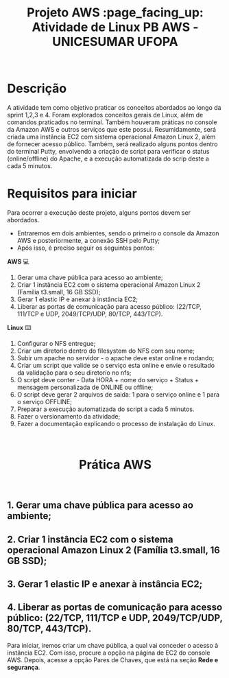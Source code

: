 <h1 align="center"> Projeto AWS :page_facing_up: <br>
Atividade de Linux PB AWS - UNICESUMAR UFOPA <br> </h1>
<br>

# Descrição
A atividade tem como objetivo praticar os conceitos abordados ao longo da sprint 1,2,3 e 4. Foram explorados conceitos gerais de Linux, além de comandos praticados no terminal. Também houveram práticas no console da Amazon AWS e outros serviços que este possui. Resumidamente, será criada uma instância EC2 com sistema operacional Amazon Linux 2, além de fornecer acesso público. Também, será realizado alguns pontos dentro do terminal Putty, envolvendo a criação de script para verificar o status (online/offline) do Apache, e a execução automatizada do scrip deste a cada 5 minutos.

# Requisitos para iniciar
Para ocorrer a execução deste projeto, alguns pontos devem ser abordados.
- Entraremos em dois ambientes, sendo o primeiro o console da Amazon AWS e posteriormente, a conexão SSH pelo Putty;
- Após isso, é preciso seguir os seguintes pontos:

**AWS** :computer:
1. Gerar uma chave pública para acesso ao ambiente;
2. Criar 1 instância EC2 com o sistema operacional Amazon Linux 2 (Família t3.small, 16 GB SSD);
3. Gerar 1 elastic IP e anexar à instância EC2;
4. Liberar as portas de comunicação para acesso público: (22/TCP, 111/TCP e UDP, 2049/TCP/UDP, 80/TCP, 443/TCP).

**Linux** :keyboard:
1. Configurar o NFS entregue;
2. Criar um diretorio dentro do filesystem do NFS com seu nome;
3. Subir um apache no servidor - o apache deve estar online e rodando;
4. Criar um script que valide se o serviço esta online e envie o resultado da validação para o seu diretorio no nfs;
5. O script deve conter - Data HORA + nome do serviço + Status + mensagem personalizada de ONLINE ou offline;
6. O script deve gerar 2 arquivos de saida: 1 para o serviço online e 1 para o serviço OFFLINE;
7. Preparar a execução automatizada do script a cada 5 minutos.
8. Fazer o versionamento da atividade;
9. Fazer a documentação explicando o processo de instalação do Linux.
<br>

<h1 align="center"> Prática AWS <br> </h1>
<br>

## 1. Gerar uma chave pública para acesso ao ambiente;
## 2. Criar 1 instância EC2 com o sistema operacional Amazon Linux 2 (Família t3.small, 16 GB SSD);
## 3. Gerar 1 elastic IP e anexar à instância EC2;
## 4. Liberar as portas de comunicação para acesso público: (22/TCP, 111/TCP e UDP, 2049/TCP/UDP, 80/TCP, 443/TCP).

Para iniciar, iremos criar um chave pública, a qual vai conceder o acesso à instância EC2. Com isso, procure a opção na página de EC2 do console AWS. Depois, acesse a opção Pares de Chaves, que está na seção **Rede e segurança**.


